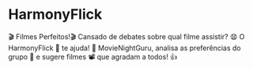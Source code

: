 # HarmonyFlick
:clapper: Filmes Perfeitos!:clapper:  Cansado de debates sobre qual filme assistir? :anguished: O HarmonyFlick :robot:  te ajuda!  :brain: MovieNightGuru,  analisa as preferências do grupo  :busts_in_silhouette: e sugere filmes :film_projector: que agradam a todos! :thumbsup: 
